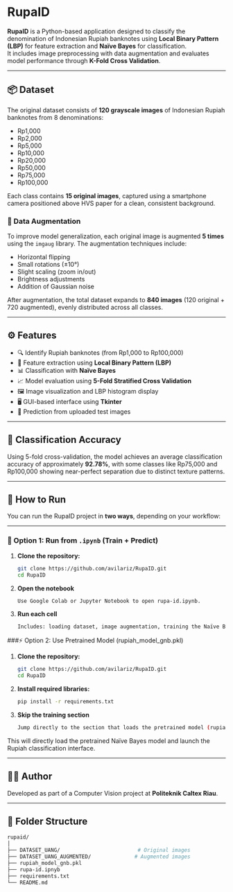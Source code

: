 # RupaID

**RupaID** is a Python-based application designed to classify the denomination of Indonesian Rupiah banknotes using **Local Binary Pattern (LBP)** for feature extraction and **Naïve Bayes** for classification.  
It includes image preprocessing with data augmentation and evaluates model performance through **K-Fold Cross Validation**.

---

## 📦 Dataset

The original dataset consists of **120 grayscale images** of Indonesian Rupiah banknotes from 8 denominations:

- Rp1,000
- Rp2,000
- Rp5,000
- Rp10,000
- Rp20,000
- Rp50,000
- Rp75,000
- Rp100,000

Each class contains **15 original images**, captured using a smartphone camera positioned above HVS paper for a clean, consistent background.

### 🔄 Data Augmentation

To improve model generalization, each original image is augmented **5 times** using the `imgaug` library. The augmentation techniques include:

- Horizontal flipping
- Small rotations (±10°)
- Slight scaling (zoom in/out)
- Brightness adjustments
- Addition of Gaussian noise

After augmentation, the total dataset expands to **840 images** (120 original + 720 augmented), evenly distributed across all classes.

---

## ⚙️ Features

- 🔍 Identify Rupiah banknotes (from Rp1,000 to Rp100,000)
- 🧠 Feature extraction using **Local Binary Pattern (LBP)**
- 📊 Classification with **Naïve Bayes**
- 📈 Model evaluation using **5-Fold Stratified Cross Validation**
- 🖼️ Image visualization and LBP histogram display
- 🖥️ GUI-based interface using **Tkinter**
- 🧪 Prediction from uploaded test images

---

## 🧪 Classification Accuracy

Using 5-fold cross-validation, the model achieves an average classification accuracy of approximately **92.78%**, with some classes like Rp75,000 and Rp100,000 showing near-perfect separation due to distinct texture patterns.

---

## 🚀 How to Run

You can run the RupaID project in **two ways**, depending on your workflow:

---

### 🧠 Option 1: Run from `.ipynb` (Train + Predict)

1. **Clone the repository:**
   ```bash
   git clone https://github.com/avilariz/RupaID.git
   cd RupaID

2. **Open the notebook**
   ```bash
   Use Google Colab or Jupyter Notebook to open rupa-id.ipynb.

3. **Run each cell**
   ```bash
   Includes: loading dataset, image augmentation, training the Naïve Bayes model, and testing prediction.

###⚡ Option 2: Use Pretrained Model (rupiah_model_gnb.pkl)
1. **Clone the repository:**
   ```bash
   git clone https://github.com/avilariz/RupaID.git
   cd RupaID

2. **Install required libraries:**
   ```bash
   pip install -r requirements.txt

3. **Skip the training section**
   ```bash
   Jump directly to the section that loads the pretrained model (rupiah_model_gnb.pkl) and performs classification.

This will directly load the pretrained Naïve Bayes model and launch the Rupiah classification interface.

---

## 🙋‍♂️ Author
Developed as part of a Computer Vision project at **Politeknik Caltex Riau**.

---

## 📁 Folder Structure
   ```bash
   rupaid/
   │
   ├── DATASET_UANG/                         # Original images
   ├── DATASET_UANG_AUGMENTED/              # Augmented images
   ├── rupiah_model_gnb.pkl
   ├── rupa-id.ipnyb
   ├── requirements.txt
   └── README.md
